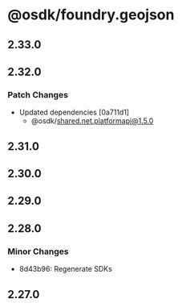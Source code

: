 # @osdk/foundry.geojson

## 2.33.0

## 2.32.0

### Patch Changes

- Updated dependencies [0a711d1]
  - @osdk/shared.net.platformapi@1.5.0

## 2.31.0

## 2.30.0

## 2.29.0

## 2.28.0

### Minor Changes

- 8d43b96: Regenerate SDKs

## 2.27.0
